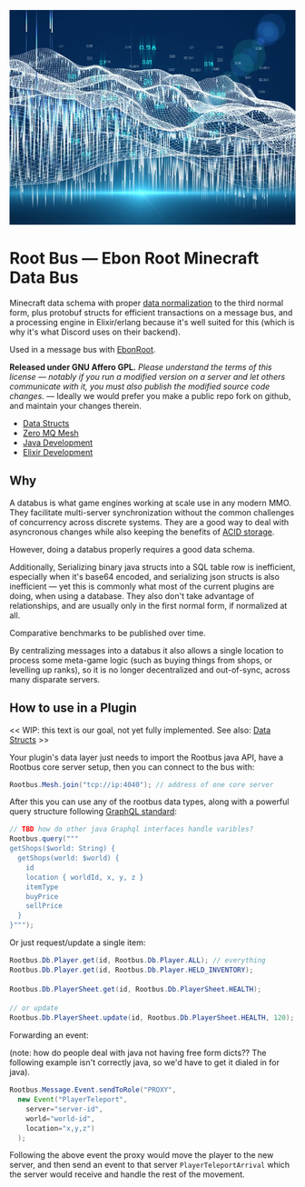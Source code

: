 ![rootbus](docs/databus.jpg)

# Root Bus — Ebon Root Minecraft Data Bus

Minecraft data schema with proper [data normalization](https://en.wikipedia.org/wiki/Database_normalization) to the third normal form,
plus protobuf structs for efficient transactions on a message bus, and a
processing engine in Elixir/erlang because it's well suited for this (which is
why it's what Discord uses on their backend).

Used in a message bus with [EbonRoot](https://ebonroot.com).

**Released under GNU Affero GPL.** *Please understand the terms of this license — notably if you run a modified version on a server and let others communicate with it, you must also publish the modified source code changes.* — Ideally we would prefer you make a public repo fork on github, and maintain your changes therein.

* [Data Structs](docs/data-structs.md)
* [Zero MQ Mesh](docs/zeromq-mesh.md)
* [Java Development](docs/java.md)
* [Elixir Development](docs/elixir.md)

## Why

A databus is what game engines working at scale use in any modern MMO.  They
facilitate multi-server synchronization without the common challenges of
concurrency across discrete systems.  They are a good way to deal with
asyncronous changes while also keeping the benefits of [ACID storage](https://en.wikipedia.org/wiki/ACID).

However, doing a databus properly requires a good data schema.

Additionally, Serializing binary java structs into a SQL table row is
inefficient, especially when it's base64 encoded, and serializing json
structs is also inefficient — yet this is commonly what most of the current
plugins are doing, when using a database.  They also don't take advantage
of relationships, and are usually only in the first normal form, if normalized
at all.

Comparative benchmarks to be published over time.

By centralizing messages into a databus it also allows a single location
to process some meta-game logic (such as buying things from shops, or
levelling up ranks), so it is no longer decentralized and out-of-sync, across
many disparate servers.


## How to use in a Plugin

<< WIP: this text is our goal, not yet fully implemented.  See also: [Data Structs](docs/data-structs.md) >>

Your plugin's data layer just needs to import the Rootbus java API, have a
Rootbus core server setup, then you can connect to the bus with:

```java
Rootbus.Mesh.join("tcp://ip:4040"); // address of one core server
```

After this you can use any of the rootbus data types, along with a powerful query structure following [GraphQL standard](https://graphql.org):

```java
// TBD how do other java Graphql interfaces handle varibles?
Rootbus.query("""
getShops($world: String) {
  getShops(world: $world) {
    id
    location { worldId, x, y, z }
    itemType
    buyPrice
    sellPrice
  }
}""");
```

Or just request/update a single item:

```java
Rootbus.Db.Player.get(id, Rootbus.Db.Player.ALL); // everything
Rootbus.Db.Player.get(id, Rootbus.Db.Player.HELD_INVENTORY);

Rootbus.Db.PlayerSheet.get(id, Rootbus.Db.PlayerSheet.HEALTH);

// or update
Rootbus.Db.PlayerSheet.update(id, Rootbus.Db.PlayerSheet.HEALTH, 120);
```

Forwarding an event:

(note: how do people deal with java not having free form dicts??  The following example isn't correctly java, so we'd have to get it dialed in for java).

```java
Rootbus.Message.Event.sendToRole("PROXY",
  new Event("PlayerTeleport",
    server="server-id",
    world="world-id",
    location="x,y,z")
  );
```

Following the above event the proxy would move the player to the new server, and then send an event to that server `PlayerTeleportArrival` which the server
would receive and handle the rest of the movement.

